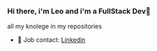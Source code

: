 ### Hi there, i'm Leo and i'm a FullStack Dev👋
all my knolege in my repositories
- 💼 Job contact: [Linkedin](https://www.linkedin.com/in/leonardo-matheus-48051ba4/)
<!--
**leonardomath/leonardomath** is a ✨ _special_ ✨ repository because its `README.md` (this file) appears on your GitHub profile.

